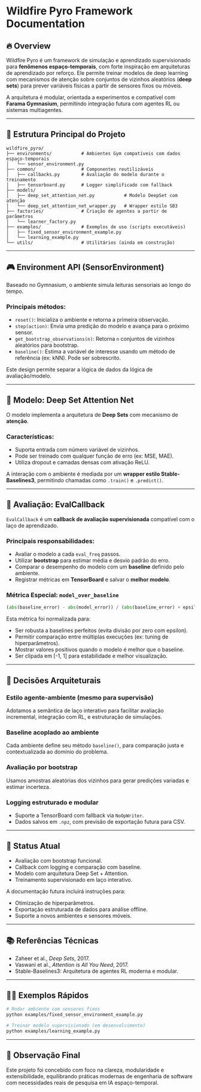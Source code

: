 # Wildfire Pyro Framework Documentation

## 🔥 Overview
Wildfire Pyro é um framework de simulação e aprendizado supervisionado para **fenômenos espaço-temporais**, com forte inspiração em arquiteturas de aprendizado por reforço. Ele permite treinar modelos de deep learning com mecanismos de atenção sobre conjuntos de vizinhos aleatórios (**deep sets**) para prever variáveis físicas a partir de sensores fixos ou móveis.

A arquitetura é modular, orientada a experimentos e compatível com **Farama Gymnasium**, permitindo integração futura com agentes RL ou sistemas multiagentes.

---

## 📁 Estrutura Principal do Projeto

```
wildfire_pyro/
├── environments/           # Ambientes Gym compatíveis com dados espaço-temporais
│   └── sensor_environment.py
├── common/                 # Componentes reutilizáveis
│   ├── callbacks.py        # Avaliação do modelo durante o treinamento
│   ├── tensorboard.py      # Logger simplificado com fallback
├── models/
│   ├── deep_set_attention_net.py           # Modelo DeepSet com atenção
│   └── deep_set_attention_net_wrapper.py   # Wrapper estilo SB3
├── factories/              # Criação de agentes a partir de parâmetros
│   └── learner_factory.py
├── examples/               # Exemplos de uso (scripts executáveis)
│   ├── fixed_sensor_environment_example.py
│   └── learning_example.py
└── utils/                  # Utilitários (ainda em construção)
```

---

## 🎮 Environment API (SensorEnvironment)

Baseado no Gymnasium, o ambiente simula leituras sensoriais ao longo do tempo.

### Principais métodos:
- `reset()`: Inicializa o ambiente e retorna a primeira observação.
- `step(action)`: Envia uma predição do modelo e avança para o próximo sensor.
- `get_bootstrap_observations(n)`: Retorna `n` conjuntos de vizinhos aleatórios para bootstrap.
- `baseline()`: Estima a variável de interesse usando um método de referência (ex: kNN). Pode ser sobrescrito.

Este design permite separar a lógica de dados da lógica de avaliação/modelo.

---

## 🧠 Modelo: Deep Set Attention Net

O modelo implementa a arquitetura de **Deep Sets** com mecanismo de **atenção**.

### Características:
- Suporta entrada com número variável de vizinhos.
- Pode ser treinado com qualquer função de erro (ex: MSE, MAE).
- Utiliza dropout e camadas densas com ativação ReLU.

A interação com o ambiente é mediada por um **wrapper estilo Stable-Baselines3**, permitindo chamadas como `.train()` e `.predict()`.

---

## 🎯 Avaliação: EvalCallback

`EvalCallback` é um **callback de avaliação supervisionada** compatível com o laço de aprendizado.

### Principais responsabilidades:
- Avaliar o modelo a cada `eval_freq` passos.
- Utilizar **bootstrap** para estimar média e desvio padrão do erro.
- Comparar o desempenho do modelo com um **baseline** definido pelo ambiente.
- Registrar métricas em **TensorBoard** e salvar o **melhor modelo**.

### Métrica Especial: `model_over_baseline`
```python
(abs(baseline_error) - abs(model_error)) / (abs(baseline_error) + epsilon)
```
Esta métrica foi normalizada para:
- Ser robusta a baselines perfeitos (evita divisão por zero com epsilon).
- Permitir comparação entre múltiplas execuções (ex: tuning de hiperparâmetros).
- Mostrar valores positivos quando o modelo é melhor que o baseline.
- Ser clipada em [-1, 1] para estabilidade e melhor visualização.

---

## 🧩 Decisões Arquiteturais

### Estilo agente-ambiente (mesmo para supervisão)
Adotamos a semântica de laço interativo para facilitar avaliação incremental, integração com RL, e estruturação de simulações.

### Baseline acoplado ao ambiente
Cada ambiente define seu método `baseline()`, para comparação justa e contextualizada ao domínio do problema.

### Avaliação por bootstrap
Usamos amostras aleatórias dos vizinhos para gerar predições variadas e estimar incerteza.

### Logging estruturado e modular
- Suporte a TensorBoard com fallback via `NoOpWriter`.
- Dados salvos em `.npz`, com previsão de exportação futura para CSV.

---

## 🚧 Status Atual
- Avaliação com bootstrap funcional.
- Callback com logging e comparação com baseline.
- Modelo com arquitetura Deep Set + Attention.
- Treinamento supervisionado em laço interativo.

A documentação futura incluirá instruções para:
- Otimização de hiperparâmetros.
- Exportação estruturada de dados para análise offline.
- Suporte a novos ambientes e sensores móveis.

---

## 📚 Referências Técnicas
- Zaheer et al., *Deep Sets*, 2017.
- Vaswani et al., *Attention is All You Need*, 2017.
- Stable-Baselines3: Arquitetura de agentes RL moderna e modular.

---

## 👨‍💻 Exemplos Rápidos
```bash
# Rodar ambiente com sensores fixos
python examples/fixed_sensor_environment_example.py

# Treinar modelo supervisionado (em desenvolvimento)
python examples/learning_example.py
```

---

## 📌 Observação Final
Este projeto foi concebido com foco na clareza, modularidade e extensibilidade, equilibrando práticas modernas de engenharia de software com necessidades reais de pesquisa em IA espaço-temporal.

